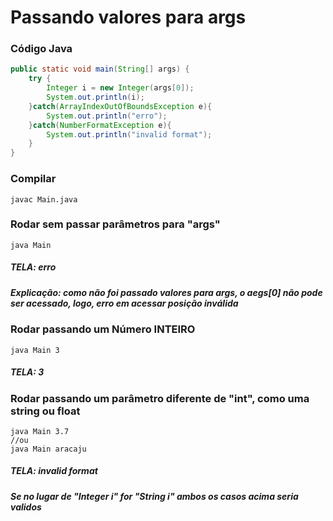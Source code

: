 # Passando valores para args
### Código Java
```java
public static void main(String[] args) {
    try {
        Integer i = new Integer(args[0]);
        System.out.println(i);            
    }catch(ArrayIndexOutOfBoundsException e){
        System.out.println("erro");
    }catch(NumberFormatException e){
        System.out.println("invalid format");
    }
}
```
### Compilar
```
javac Main.java
```
### Rodar sem passar parâmetros para "args"
```
java Main
```
##### TELA: erro
##### Explicação: como não foi passado valores para args, o aegs[0] não pode ser acessado, logo, erro em acessar posição inválida
### Rodar passando um Número INTEIRO
```
java Main 3
```
##### TELA: 3
### Rodar passando um parâmetro diferente de "int", como uma string ou float
```
java Main 3.7
//ou
java Main aracaju
```
##### TELA: invalid format
##### Se no lugar de "Integer i" for "String i" ambos os casos acima seria validos